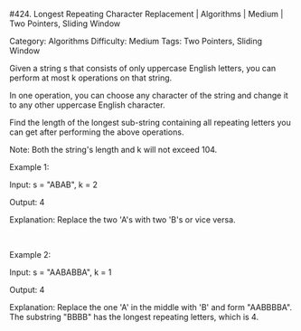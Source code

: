 #424. Longest Repeating Character Replacement | Algorithms | Medium | Two Pointers, Sliding Window

Category: Algorithms
Difficulty: Medium
Tags: Two Pointers, Sliding Window

Given a string s that consists of only uppercase English letters, you can perform at most k operations on that string.

In one operation, you can choose any character of the string and change it to any other uppercase English character.

Find the length of the longest sub-string containing all repeating letters you can get after performing the above operations.

Note:
Both the string's length and k will not exceed 104.

Example 1:


Input:
s = "ABAB", k = 2

Output:
4

Explanation:
Replace the two 'A's with two 'B's or vice versa.


 

Example 2:


Input:
s = "AABABBA", k = 1

Output:
4

Explanation:
Replace the one 'A' in the middle with 'B' and form "AABBBBA".
The substring "BBBB" has the longest repeating letters, which is 4.


 

